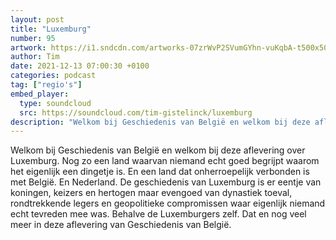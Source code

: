 ```yaml
---
layout: post
title: "Luxemburg"
number: 95
artwork: https://i1.sndcdn.com/artworks-07zrWvP2SVumGYhn-vuKqbA-t500x500.jpg
author: Tim
date: 2021-12-13 07:00:30 +0100
categories: podcast
tag: ["regio's"]
embed_player:
  type: soundcloud
  src: https://soundcloud.com/tim-gistelinck/luxemburg
description: "Welkom bij Geschiedenis van België en welkom bij deze aflevering over Luxemburg."
---
```

Welkom bij Geschiedenis van België en welkom bij deze aflevering over Luxemburg. Nog zo een land waarvan niemand echt goed begrijpt waarom het eigenlijk een dingetje is. En een land dat onherroepelijk verbonden is met België. En Nederland. De geschiedenis van Luxemburg is er eentje van koningen, keizers en hertogen maar evengoed van dynastiek toeval, rondtrekkende legers en geopolitieke compromissen waar eigenlijk niemand echt tevreden mee was. Behalve de Luxemburgers zelf. Dat en nog veel meer in deze aflevering van Geschiedenis van België.